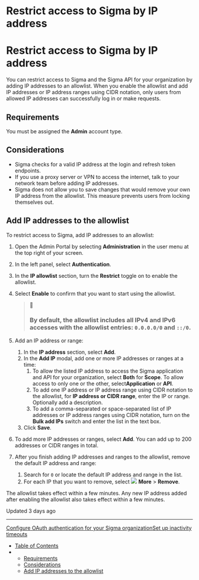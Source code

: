 # Restrict access to Sigma by IP address

# Restrict access to Sigma by IP address

You can restrict access to Sigma and the Sigma API for your organization by adding IP addresses to an allowlist. When you enable the allowlist and add IP addresses or IP address ranges using CIDR notation, only users from allowed IP addresses can successfully log in or make requests.

## Requirements

You must be assigned the **Admin** account type.

## Considerations

* Sigma checks for a valid IP address at the login and refresh token endpoints.
* If you use a proxy server or VPN to access the internet, talk to your network team before adding IP addresses.
* Sigma does not allow you to save changes that would remove your own IP address from the allowlist. This measure prevents users from locking themselves out.

## Add IP addresses to the allowlist

To restrict access to Sigma, add IP addresses to an allowlist:

1. Open the Admin Portal by selecting **Administration** in the user menu at the top right of your screen.
2. In the left panel, select **Authentication**.
3. In the **IP allowlist** section, turn the **Restrict** toggle on to enable the allowlist.
4. Select **Enable** to confirm that you want to start using the allowlist.

   > 📘
   >
   > ### By default, the allowlist includes all IPv4 and IPv6 accesses with the allowlist entries: `0.0.0.0/0` and `::/0`.
5. Add an IP address or range:

   1. In the **IP address** section, select **Add**.
   2. In the **Add IP** modal, add one or more IP addresses or ranges at a time:
      1. To allow the listed IP address to access the Sigma application and API for your organization, select **Both** for **Scope**. To allow access to only one or the other, select**Application** or **API**.
      2. To add one IP address or IP address range using CIDR notation to the allowlist, for **IP address or CIDR range**, enter the IP or range. Optionally add a description.
      3. To add a comma-separated or space-separated list of IP addresses or IP address ranges using CIDR notation, turn on the **Bulk add IPs** switch and enter the list in the text box.
   3. Click **Save**.
6. To add more IP addresses or ranges, select **Add**. You can add up to 200 addresses or CIDR ranges in total.
7. After you finish adding IP addresses and ranges to the allowlist, remove the default IP address and range:

   1. Search for `0` or locate the default IP address and range in the list.
   2. For each IP that you want to remove, select ![](https://sigma-docs-screenshots.s3.us-west-2.amazonaws.com/Icons/more.svg) **More** > **Remove**.

The allowlist takes effect within a few minutes. Any new IP address added after enabling the allowlist also takes effect within a few minutes.

Updated 3 days ago

---

[Configure OAuth authentication for your Sigma organization](/docs/configure-oauth-authentication-for-your-sigma-organization)[Set up inactivity timeouts](/docs/set-up-inactivity-timeouts)

* [Table of Contents](#)
* + [Requirements](#requirements)
  + [Considerations](#considerations)
  + [Add IP addresses to the allowlist](#add-ip-addresses-to-the-allowlist)